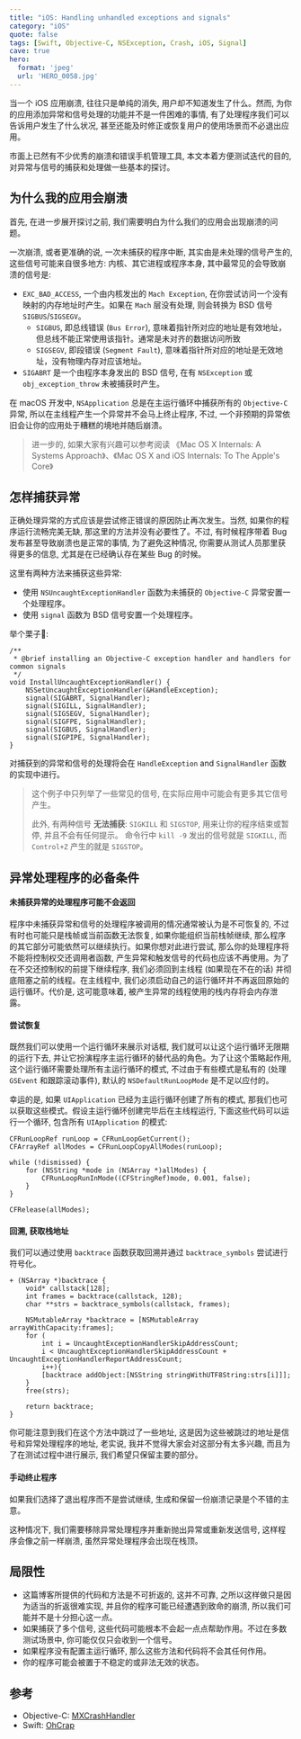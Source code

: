 ```yaml
---
title: "iOS: Handling unhandled exceptions and signals"
category: "iOS"
quote: false
tags: [Swift, Objective-C, NSException, Crash, iOS, Signal]
cave: true
hero:
  format: 'jpeg'
  url: 'HERO_0058.jpg'
---
```

当一个 iOS 应用崩溃, 往往只是单纯的消失, 用户却不知道发生了什么。然而, 为你的应用添加异常和信号处理的功能并不是一件困难的事情, 有了处理程序我们可以告诉用户发生了什么状况, 甚至还能及时修正或恢复用户的使用场景而不必退出应用。

市面上已然有不少优秀的崩溃和错误手机管理工具, 本文本着方便测试迭代的目的, 对异常与信号的捕获和处理做一些基本的探讨。

## 为什么我的应用会崩溃

首先, 在进一步展开探讨之前, 我们需要明白为什么我们的应用会出现崩溃的问题。

一次崩溃, 或者更准确的说, 一次未捕获的程序中断, 其实由是未处理的信号产生的, 这些信号可能来自很多地方: 内核、其它进程或程序本身, 其中最常见的会导致崩溃的信号是:

* `EXC_BAD_ACCESS`, 一个由内核发出的 `Mach Exception`, 在你尝试访问一个没有映射的内存地址时产生。如果在 `Mach` 层没有处理, 则会转换为 BSD 信号 `SIGBUS`/`SIGSEGV`。
  * `SIGBUS`, 即总线错误 (`Bus Error`), 意味着指针所对应的地址是有效地址，但总线不能正常使用该指针。通常是未对齐的数据访问所致
  * `SIGSEGV`, 即段错误 (`Segment Fault`), 意味着指针所对应的地址是无效地址，没有物理内存对应该地址。
* `SIGABRT` 是一个由程序本身发出的 BSD 信号, 在有 `NSException` 或 `obj_exception_throw` 未被捕获时产生。

在 macOS 开发中, `NSApplication` 总是在主运行循环中捕获所有的 `Objective-C` 异常, 所以在主线程产生一个异常并不会马上终止程序, 不过, 一个非预期的异常依旧会让你的应用处于糟糕的境地并随后崩溃。

> 进一步的, 如果大家有兴趣可以参考阅读 《Mac OS X Internals: A Systems Approach》、《Mac OS X and iOS Internals: To The Apple's Core》

## 怎样捕获异常

正确处理异常的方式应该是尝试修正错误的原因防止再次发生。当然, 如果你的程序运行流畅完美无缺, 那这里的方法并没有必要性了。不过, 有时候程序带着 Bug 发布甚至导致崩溃也是正常的事情, 为了避免这种情况, 你需要从测试人员那里获得更多的信息, 尤其是在已经确认存在某些 Bug 的时候。

这里有两种方法来捕获这些异常:

* 使用 `NSUncaughtExceptionHandler` 函数为未捕获的 `Objective-C` 异常安置一个处理程序。
* 使用 `signal` 函数为 BSD 信号安置一个处理程序。

举个栗子🌰:

```objc
/**
 * @brief installing an Objective-C exception handler and handlers for common signals
 */
void InstallUncaughtExceptionHandler() {
    NSSetUncaughtExceptionHandler(&HandleException);
    signal(SIGABRT, SignalHandler);
    signal(SIGILL, SignalHandler);
    signal(SIGSEGV, SignalHandler);
    signal(SIGFPE, SignalHandler);
    signal(SIGBUS, SignalHandler);
    signal(SIGPIPE, SignalHandler);
}
```

对捕获到的异常和信号的处理将会在 `HandleException` and `SignalHandler` 函数的实现中进行。

> 这个例子中只列举了一些常见的信号, 在实际应用中可能会有更多其它信号产生。
>
> 此外, 有两种信号 **无法捕获**: `SIGKILL` 和 `SIGSTOP`, 用来让你的程序结束或暂停, 并且不会有任何提示。
> 命令行中 `kill -9` 发出的信号就是 `SIGKILL`, 而 `Control+Z` 产生的就是 `SIGSTOP`。


## 异常处理程序的必备条件

#### 未捕获异常的处理程序可能不会返回

程序中未捕获异常和信号的处理程序被调用的情况通常被认为是不可恢复的, 不过有时也可能只是栈帧或当前函数无法恢复, 如果你能组织当前栈帧继续, 那么程序的其它部分可能依然可以继续执行。如果你想对此进行尝试, 那么你的处理程序将不能将控制权交还调用者函数, 产生异常和触发信号的代码也应该不再使用。为了在不交还控制权的前提下继续程序, 我们必须回到主线程 (如果现在不在的话) 并彻底阻塞之前的线程。在主线程中, 我们必须启动自己的运行循环并不再返回原始的运行循环。代价是, 这可能意味着, 被产生异常的线程使用的栈内存将会内存泄露。

#### 尝试恢复

既然我们可以使用一个运行循环来展示对话框, 我们就可以让这个运行循环无限期的运行下去, 并让它扮演程序主运行循环的替代品的角色。为了让这个策略起作用, 这个运行循环需要处理所有主运行循环的模式, 不过由于有些模式是私有的 (处理 `GSEvent` 和跟踪滚动事件), 默认的 `NSDefaultRunLoopMode` 是不足以应付的。

幸运的是, 如果 `UIApplication` 已经为主运行循环创建了所有的模式, 那我们也可以获取这些模式。假设主运行循环创建完毕后在主线程运行, 下面这些代码可以运行一个循环, 包含所有 `UIApplication` 的模式:

```objc
CFRunLoopRef runLoop = CFRunLoopGetCurrent();
CFArrayRef allModes = CFRunLoopCopyAllModes(runLoop);

while (!dismissed) {
    for (NSString *mode in (NSArray *)allModes) {
        CFRunLoopRunInMode((CFStringRef)mode, 0.001, false);
    }
}

CFRelease(allModes);
```

#### 回溯, 获取栈地址

我们可以通过使用 `backtrace` 函数获取回溯并通过 `backtrace_symbols` 尝试进行符号化。

```objc
+ (NSArray *)backtrace {
    void* callstack[128];
    int frames = backtrace(callstack, 128);
    char **strs = backtrace_symbols(callstack, frames);

    NSMutableArray *backtrace = [NSMutableArray arrayWithCapacity:frames];
    for (
        int i = UncaughtExceptionHandlerSkipAddressCount;
        i < UncaughtExceptionHandlerSkipAddressCount + UncaughtExceptionHandlerReportAddressCount;
        i++){
        [backtrace addObject:[NSString stringWithUTF8String:strs[i]]];
    }
    free(strs);

    return backtrace;
}
```

你可能注意到我们在这个方法中跳过了一些地址, 这是因为这些被跳过的地址是信号和异常处理程序的地址, 老实说, 我并不觉得大家会对这部分有太多兴趣, 而且为了在测试过程中进行展示, 我们希望只保留主要的部分。

#### 手动终止程序

如果我们选择了退出程序而不是尝试继续, 生成和保留一份崩溃记录是个不错的主意。

这种情况下, 我们需要移除异常处理程序并重新抛出异常或重新发送信号, 这样程序会像之前一样崩溃, 虽然异常处理程序会出现在栈顶。

## 局限性

* 这篇博客所提供的代码和方法是不可折返的, 这并不可靠, 之所以这样做只是因为适当的折返很难实现, 并且你的程序可能已经遭遇到致命的崩溃, 所以我们可能并不是十分担心这一点。
* 如果捕获了多个信号, 这些代码可能根本不会起一点点帮助作用。不过在多数测试场景中, 你可能仅仅只会收到一个信号。
* 如果程序没有配置主运行循环, 那么这些方法和代码将不会其任何作用。
* 你的程序可能会被置于不稳定的或非法无效的状态。

## 参考

* Objective-C: [MXCrashHandler](https://github.com/Meniny/MXCrashHandler-in-Objective-C)
* Swift: [OhCrap](https://github.com/Meniny/OhCrap)
